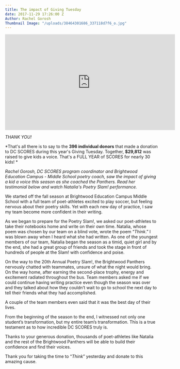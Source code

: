 ```yaml
---
title: The impact of Giving Tuesday
date: 2017-11-29 17:26:00 Z
Author: Rachel Gorosh
Thumbnail Image: "/uploads/38464301686_337118d7f6_o.jpg"
---
```


<iframe width="560" height="315" src="https://www.youtube.com/embed/6Z84-Z68UEI" frameborder="0" allowfullscreen></iframe>

*THANK YOU!*

*That's all there is to say to the **396 individual donors** that made a donation to DC SCORES during this year's Giving Tuesday. Together, **$29,812** was raised to give kids a voice. That's a FULL YEAR of SCORES for nearly 30 kids! *


*Rachel Gorosh, DC SCORES program coordinator and Brightwood Education Campus - Middle School poetry coach, saw the impact of giving a kid a voice this season as she coached the Panthers. Read her testimonial below and watch Natalia's Poetry Slam! performance.*

We started off the fall season at Brightwood Education Campus Middle School with a full team of poet-athletes excited to play soccer, but feeling nervous about their poetry skills. Yet with each new day of practice, I saw my team become more confident in their writing.

As we began to prepare for the Poetry Slam!, we asked our poet-athletes to take their notebooks home and write on their own time. Natalia, whose poem was chosen by our team on a blind vote, wrote the poem “*Think*.” I was blown away when I heard what she had written. As one of the youngest members of our team, Natalia began the season as a timid, quiet girl and by the end, she had a great group of friends and took the stage in front of hundreds of people at the Slam! with confidence and poise.

On the way to the 20th Annual Poetry Slam!, the Brightwood Panthers nervously chatted with teammates, unsure of what the night would bring. On the way home, after earning the second-place trophy, energy and excitement radiated throughout the bus. Team members asked me if we could continue having writing practice even though the season was over and they talked about how they couldn’t wait to go to school the next day to tell their friends what they had accomplished.

A couple of the team members even said that it was the best day of their lives.

From the beginning of the season to the end, I witnessed not only one student’s transformation, but my entire team’s transformation. This is a true testament as to how incredible DC SCORES truly is.

Thanks to your generous donation, thousands of poet-athletes like Natalia and the rest of the Brightwood Panthers will be able to build their confidence and find their voices.

Thank you for taking the time to “*Think*” yesterday and donate to this amazing cause.